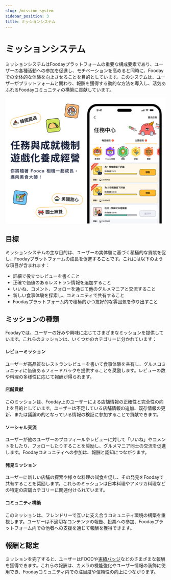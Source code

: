 ```yaml
---
slug: /mission-system
sidebar_position: 3
title: ミッションシステム
---
```


# ミッションシステム

ミッションシステムはFoodayプラットフォームの重要な構成要素であり、ユーザーの各種活動への参加を促進し、モチベーションを高めると同時に、Foodayでの全体的な体験を向上させることを目的としています。このシステムは、ユーザーがプラットフォームと関わり、報酬を獲得する動的な方法を導入し、活気あふれるFoodayコミュニティの構築に貢献しています。

![Add More Fun to the Journey](../mission01.jpg)

## 目標

ミッションシステムの主な目的は、ユーザーの実体験に基づく積極的な貢献を促し、Foodayプラットフォームの成長を促進することです。これには以下のような項目が含まれます：

* 詳細で役立つレビューを書くこと
* 正確で価値のあるレストラン情報を追加すること
* いいね、コメント、フォローを通じて他のグルメマニアと交流すること
* 新しい食事体験を探索し、コミュニティで共有すること
* Foodayプラットフォーム内で積極的かつ友好的な雰囲気を作り出すこと

## ミッションの種類

Foodayでは、ユーザーの好みや興味に応じてさまざまなミッションを提供しています。これらのミッションは、いくつかのカテゴリーに分かれています：

#### レビューミッション

ユーザーが高品質なレストランレビューを書いて食事体験を共有し、グルメコミュニティに価値あるフィードバックを提供することを奨励します。レビューの数や料理の多様性に応じて報酬が得られます。

#### 店舗貢献

このミッションは、Fooday上のユーザーによる店舗情報の正確性と完全性の向上を目的としています。ユーザーは不足している店舗情報の追加、既存情報の更新、または議論の的となっている情報の検証に参加することで貢献できます。

#### ソーシャル交流

ユーザーが他のユーザーのプロフィールやレビューに対して「いいね」やコメントをしたり、フォローしたりすることを奨励し、グルメマニア同士の交流を促進します。Foodayコミュニティへの参加は、報酬と認知につながります。

#### 発見ミッション

ユーザーに新しい店舗の探索や様々な料理の試食を促し、その発見をFoodayで共有することを奨励します。これらのミッションは日本料理やアメリカ料理などの特定の店舗カテゴリーに関連付けられています。

#### コミュニティ構築

このミッションは、フレンドリーで互いに支え合うコミュニティ環境の構築を重視します。ユーザーは不適切なコンテンツの報告、投票への参加、Foodayプラットフォーム内での他者への支援を通じて報酬を獲得できます。

## 報酬と認定

ミッションを完了すると、ユーザーはFOODや[実績バッジ](/achievement-and-badge-system)などのさまざまな報酬を獲得できます。これらの報酬は、カメラの機能強化やユーザー情報の装飾に使用でき、Foodayコミュニティ内での注目度や信頼性の向上につながります。




